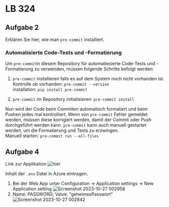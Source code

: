# LB 324

## Aufgabe 2
Erklären Sie hier, wie man `pre-commit` installiert.
### Automatisierte Code-Tests und -Formatierung

Um `pre-commit`in diesem Repository für automatiesierte  Code-Tests und -Formatierung zu verwenden, müssen folgende Schritte befolgt werden:

1. `pre-commit` installieren falls es auf dem System noch nicht vorhanden ist.  
   Kontrolle ob vorhanden: `pre-commit --version`  
   installation: `pip install pre-commit`
   
2. `pre-commit` im Repository initialisieren: `pre-commit install`
   
Nun wird der Code beim Commiten automatisch formatiert und beim Pushen jedes mal kontrolliert.
Wenn von `pre-commit` Fehler gemeldet werden, müssen diese korrigiert werden, damit der Commit oder Push durchgeführt werden kann. `pre-commit` kann auch manuell gestartet werden, um die Formatierung und Tests zu erzwingen.  
Manuell starten: `pre-commit run --all-files`

## Aufgabe 4
Link zur Applikation ![hier](burgherramonlb324.azurewebsites.net)

Inhalt der `.env` Datei in Azure eintragen.

1. Bei der Web App unter Configuration -> Application settings -> New Application setting
   ![Screenshot 2023-10-27 002958](https://github.com/Don-Borito/BurgherrAmonLB-324/assets/89085704/ed36f41b-0bc2-4639-97f7-475943cad16d)
2. Name: PASSWORD; Value: "geheimesPasswort"
   ![Screenshot 2023-10-27 002842](https://github.com/Don-Borito/BurgherrAmonLB-324/assets/89085704/9b0ad941-5320-488b-89d3-ebcea8c091b3)


